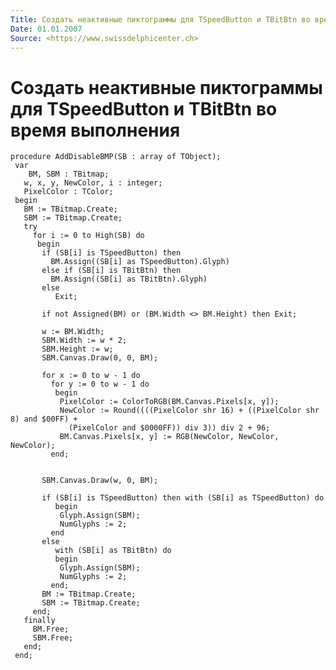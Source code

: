 ```yaml
---
Title: Создать неактивные пиктограммы для TSpeedButton и TBitBtn во время выполнения
Date: 01.01.2007
Source: <https://www.swissdelphicenter.ch>
---
```



Создать неактивные пиктограммы для TSpeedButton и TBitBtn во время выполнения
=============================================================================

    procedure AddDisableBMP(SB : array of TObject);
     var
        BM, SBM : TBitmap;
       w, x, y, NewColor, i : integer;
       PixelColor : TColor;
     begin
       BM := TBitmap.Create;
       SBM := TBitmap.Create;
       try
         for i := 0 to High(SB) do
          begin
           if (SB[i] is TSpeedButton) then
             BM.Assign((SB[i] as TSpeedButton).Glyph)
           else if (SB[i] is TBitBtn) then
             BM.Assign((SB[i] as TBitBtn).Glyph)
           else
              Exit;
     
           if not Assigned(BM) or (BM.Width <> BM.Height) then Exit;
     
           w := BM.Width;
           SBM.Width := w * 2;
           SBM.Height := w;
           SBM.Canvas.Draw(0, 0, BM);
     
           for x := 0 to w - 1 do
             for y := 0 to w - 1 do
              begin
               PixelColor := ColorToRGB(BM.Canvas.Pixels[x, y]);
               NewColor := Round((((PixelColor shr 16) + ((PixelColor shr 8) and $00FF) +
                 (PixelColor and $0000FF)) div 3)) div 2 + 96;
               BM.Canvas.Pixels[x, y] := RGB(NewColor, NewColor, NewColor);
             end;
     
     
           SBM.Canvas.Draw(w, 0, BM);
     
           if (SB[i] is TSpeedButton) then with (SB[i] as TSpeedButton) do
              begin
               Glyph.Assign(SBM);
               NumGlyphs := 2;
             end
           else
              with (SB[i] as TBitBtn) do
              begin
               Glyph.Assign(SBM);
               NumGlyphs := 2;
             end;
           BM := TBitmap.Create;
           SBM := TBitmap.Create;
         end;
       finally
         BM.Free;
         SBM.Free;
       end;
     end;

